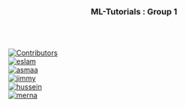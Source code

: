 <div id="top"></div>

<!-- PROJECT LOGO -->
<br />
<div align="center">

<h3 align="center">ML-Tutorials : Group 1</h3>
    <br />
    <br />
  </p>
</div>

[![Contributors][contributors-shield]][contributors-url]
<br/>
[![eslam][eslam]][eslam-url]
<br/>
[![asmaa][asmaa]][asmaa-url]
<br/>
[![jimmy][jimmy]][jimmy-url]
<br/>
[![hussein][hussein]][hussein-url]
<br/>
[![merna][merna]][merna-url]

<!-- MARKDOWN LINKS & IMAGES -->
[eslam]: https://img.shields.io/badge/Contributor-Eslam%20Mohamed-blue
[eslam-url]: https://github.com/xS4yk0x
[asmaa]: https://img.shields.io/badge/Contributor-Asmaa%20Khaled-blue
[asmaa-url]: https://github.com/Asmaakhaled8
[jimmy]: https://img.shields.io/badge/Contributor-Ahmed%20Gamal-blue
[jimmy-url]: https://github.com/GReeDYBOY1
[hussein]: https://img.shields.io/badge/Contributor-Hussein%20Medhat-blue
[hussein-url]: https://github.com/hussein1574
[merna]: https://img.shields.io/badge/Contributor-Merna%20Ashraf-blue
[merna-url]: https://github.com/merna903
[contributors-shield]: https://img.shields.io/github/contributors/xS4yk0x/ML-Tutorials.svg?style=for-the-badge
[contributors-url]: https://github.com/xS4yk0x/ML-Tutorials/graphs/contributors
